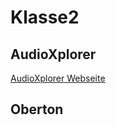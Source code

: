 # Klasse2


## AudioXplorer

[AudioXplorer Webseite](http://www.arizona-software.ch/audioxplorer/)

## Oberton
